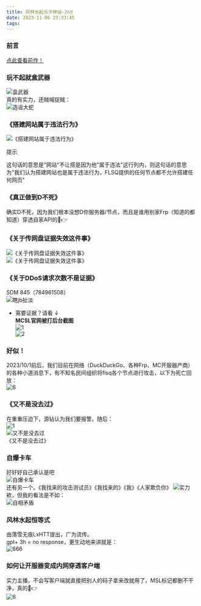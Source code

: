 ```yaml
---
title: 风林水起乐子神话-2nd
date: 2023-11-06 23:33:45
tags:
---
```


### 前言
[点此查看前作！](https://mcsl.com.cn/fuckFLSQ)

### 玩不起就盒武器  
![盒武器](https://img.fastmirror.net/s/2023/11/07/6549d12d6deee.png)  
真的有实力，还贼喊捉贼：  
![造谣大蛇](https://img.fastmirror.net/s/2023/11/07/6549d1a85ae21.png)  

### 《搭建网站属于违法行为》  
![《搭建网站属于违法行为》](https://img.fastmirror.net/s/2023/11/06/6549079dcd4ac.png)  
<div class="custom-block tip">
  <p class="custom-block-title">提示</p>
  <p class="custom-block-text">这句话的意思是"网站"不让搭是因为他"属于违法"这行列内，则这句话的意思为"我们认为搭建网站也是属于违法行为，FLSQ提供的任何节点都不允许搭建任何网页"</p>
</div>

### 《真正做到D不死》  
确实D不死，因为我们根本没想D你服务器/节点，而且是谁用别家Frp（知道的都知道）穿透自家API的🤣👉  

### 《关于传网盘证据失效这件事》  
![《关于传网盘证据失效这件事》](https://img.fastmirror.net/s/2023/11/06/6549083724dcb.png)  
![《关于传网盘证据失效这件事》](https://img.fastmirror.net/s/2023/11/07/6549cca1955b8.png)  
### 《关于DDoS请求次数不是证据》  
SDM 845（784961508）  
![瞎jb扯淡](https://img.fastmirror.net/s/2023/11/06/65490b7b71be0.png)  
 - 需要证据？请看 ↓  
**MCSL官网被打后台截图**  
![1](https://img.fastmirror.net/s/2023/11/06/654908bfe265a.png)  
![2](https://img.fastmirror.net/s/2023/11/06/654908d5cfa71.png)  

### 好似！  
2023/10/1前后，我们目前在网络（DuckDuckGo、各种Frp、MC开服器产商）的各种小道消息下，有不知名民间组织将flsq各个节点进行攻击，以下为死亡回放：  
![6](https://img.fastmirror.net/s/2023/11/06/654909387e0da.png)  

### 《又不是没去过》  
在重重压迫下，源钻认为我们要报警。随后：  
![1](https://img.fastmirror.net/s/2023/11/06/65490a55b0987.png)  
![又不是没去过](https://img.fastmirror.net/s/2023/11/06/65490a6726d96.png)  
《又不是没去过》

### 自爆卡车  
好好好自己承认是吧  
![自爆卡车](https://img.fastmirror.net/s/2023/11/06/65490a96d51b9.png)  
还有另一个。《我找来的攻击测试员》《我找来的》《我》《人家欺负你》
![实力](https://img.fastmirror.net/s/2023/11/06/65490cca6697e.jpg)  
欸，但我的看法是不如：  
![自相矛盾](https://img.fastmirror.net/s/2023/09/23/650ead1486051.png)  

### 风林水起恒等式  
由落雪无痕LxHTT提出，广为流传。  
gpt+ 3h = no response，更生动地来讲就是：  
![666](https://img.fastmirror.net/s/2023/11/06/65490b0d2a8b0.png)  

### 如何让开服器变成内网穿透客户端  
实力主播，不会写客户端就直接把别人的码子拿来改就用了，MSL标记都删不干净，真的🤣👉  
![6](https://img.fastmirror.net/s/2023/11/07/6549d279c0888.png)